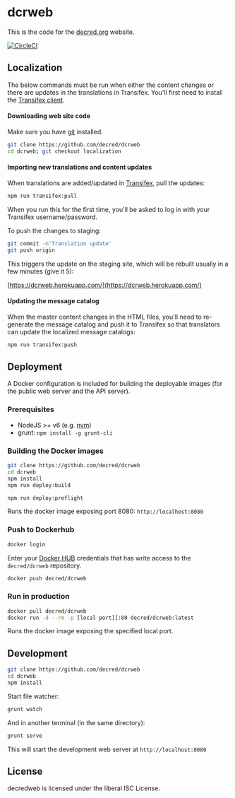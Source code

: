 dcrweb
======

This is the code for the [decred.org](https://www.decred.org) website.

[![CircleCI](https://circleci.com/gh/peterzen/dcrweb.svg?style=svg)](https://circleci.com/gh/peterzen/dcrweb)

## Localization

The below commands must be run when either the content changes or there are updates in the translations in Transifex.  You'll first need to install the [Transifex client](https://docs.transifex.com/client/installing-the-client).

#### Downloading web site code

Make sure you have [git](https://git-scm.com/) installed.

```sh
git clone https://github.com/decred/dcrweb
cd dcrweb; git checkout localization
```

#### Importing new translations and content updates

When translations are added/updated in [Transifex](https://www.transifex.com/decred/), pull the updates:

```sh
npm run transifex:pull
```

When you run this for the first time, you'll be asked to log in with your Transifex username/password.

To push the changes to staging:

```sh
git commit -m'Translation update'
git push origin
```

This triggers the update on the staging site, which will be rebuilt usually in a few minutes (give it 5):

[https://dcrweb.herokuapp.com/](https://dcrweb.herokuapp.com/)

#### Updating the message catalog

When the master content changes in the HTML files, you'll need to re-generate the message catalog and push it to Transifex so that translators can update the localized message catalogs:

```sh
npm run transifex:push
```

## Deployment

A Docker configuration is included for building the deployable images (for the public web server and the API server).

### Prerequisites
  - NodeJS >= v6 (e.g. [nvm](https://github.com/creationix/nvm))
  - grunt: `npm install -g grunt-cli`

### Building the Docker images

```sh
git clone https://github.com/decred/dcrweb
cd dcrweb
npm install
npm run deploy:build
```

```sh
npm run deploy:preflight
```
Runs the docker image exposing port 8080: `http://localhost:8080`

### Push to Dockerhub

```sh
docker login
```

Enter your [Docker HUB](https://hub.docker.com/) credentials that has write access to the `decred/dcrweb` repository.

```sh
docker push decred/dcrweb
```

### Run in production

```sh
docker pull decred/dcrweb
docker run -d --rm -p [local port]]:80 decred/dcrweb:latest
```

Runs the docker image exposing the specified local port.

## Development

```sh
git clone https://github.com/decred/dcrweb
cd dcrweb
npm install
```

Start file watcher:

```sh
grunt watch
```

And in another terminal (in the same directory):
```sh
grunt serve
```
This will start the development web server at `http://localhost:8080`

## License

decredweb is licensed under the liberal ISC License.
